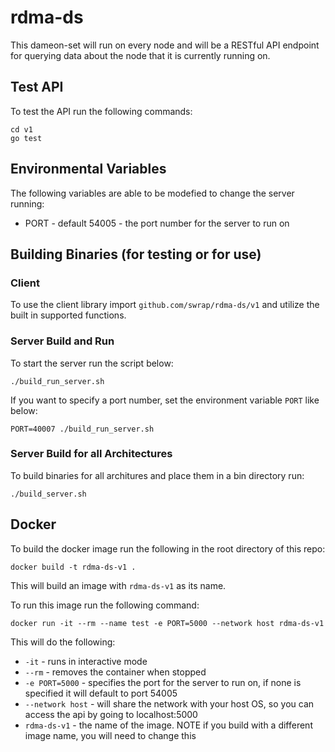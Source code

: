 # rdma-ds

This dameon-set will run on every node and will be a RESTful API endpoint for querying data about the node that it is currently running on.

## Test API
To test the API run the following commands:
```
cd v1
go test
```

## Environmental Variables
The following variables are able to be modefied to change the server running:
  - PORT - default 54005 - the port number for the server to run on

## Building Binaries (for testing or for use)

### Client
To use the client library import `github.com/swrap/rdma-ds/v1` and utilize the built in supported functions.

### Server Build and Run
To start the server run the script below:
```
./build_run_server.sh
```
If you want to specify a port number, set the environment variable `PORT` like below:
```
PORT=40007 ./build_run_server.sh
```
### Server Build for all Architectures
To build binaries for all architures and place them in a bin directory run:
```
./build_server.sh
```

## Docker
To build the docker image run the following in the root directory of this repo:
```
docker build -t rdma-ds-v1 .
```
This will build an image with `rdma-ds-v1` as its name.

To run this image run the following command:
```
docker run -it --rm --name test -e PORT=5000 --network host rdma-ds-v1
```
This will do the following:
  - `-it` - runs in interactive mode
  - `--rm` - removes the container when stopped
  - `-e PORT=5000` - specifies the port for the server to run on, if none is specified it will default to port 54005
  - `--network host` - will share the network with your host OS, so you can access the api by going to localhost:5000
  - `rdma-ds-v1` - the name of the image. NOTE if you build with a different image name, you will need to change this